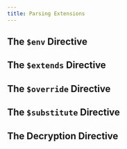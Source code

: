 ```yaml
---
title: Parsing Extensions
---
```


## The `$env` Directive
## The `$extends` Directive
## The `$override` Directive
## The `$substitute` Directive
## The Decryption Directive
